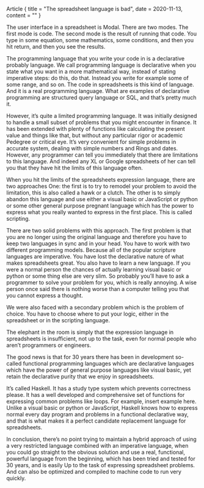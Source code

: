 Article {
 title = "The spreadsheet language is bad",
 date = 2020-11-13,
 content = ""
}

The user interface in a spreadsheet is Modal.  There are two modes. The first mode is code. The second mode is the result of running that code. You type in some equation, some mathematics, some conditions, and then you hit return, and then you see the results.

The programming language that you write your code in is a declarative probably language. We call programming language is declarative when you state what you want in a more mathematical way, instead of stating imperative steps: do this, do that. Instead you write for example some of some range, and so on. The code in spreadsheets is this kind of language. And it is a real programming language.  What are examples of declarative programming are structured query language or SQL, and that’s pretty much it.

However, it’s quite a limited programming language. It was initially designed to handle a small subset of problems that you might encounter in finance. It has been extended with plenty of functions like calculating the present value and things like that, but without any particular rigor or academic Pedegree or critical eye. It’s very convenient for simple problems in accurate system, dealing with simple numbers and Rings and dates. However, any programmer can tell you immediately that there are limitations to this language. And indeed any XL or Google spreadsheets of her can tell you that they have hit the limits of this language often.

When you hit the limits of the spreadsheets expression language, there are two approaches One: the first is to try to remodel your problem to avoid the limitation, this is also called a hawk or a clutch. The other is to simply abandon this language and use either a visual basic or JavaScript or python or some other general purpose pregnant language which has the power to express what you really wanted to express in the first place. This is called scripting.

There are two solid problems with this approach. The first problem is that you are no longer using the original language and therefore you have to keep two languages in sync and in your head. You have to work with two different programming models. Because all of the popular scripture languages are imperative. You have lost the declarative nature of what makes spreadsheets great. You also have to learn a new language. If you were a normal person the chances of actually learning visual basic or python or some thing else are very slim. So probably you’ll have to ask a programmer to solve your problem for you, which is really annoying. A wise person once said there is nothing worse than a computer telling you that you cannot express a thought.

We were also faced with a secondary problem which is the problem of choice. You have to choose where to put your logic, either in the spreadsheet or in the scripting language.

The elephant in the room is simply that the expression language in spreadsheets is insufficient, not up to the task, even for normal people who aren’t programmers or engineers.

The good news is that for 30 years there has been in development so-called functional programming languages which are declarative languages which have the power of general purpose languages like visual basic, yet retain the declarative purity that we enjoy in spreadsheets.

It’s called Haskell. It has a study type system which prevents correctness please. It has a well developed and comprehensive set of functions for expressing common problems like loops.  For example, insert example here. Unlike a visual basic or python or JavaScript, Haskell knows how to express normal every day program and problems in a functional declarative way, and that is what makes it a perfect candidate replacement language for spreadsheets.

In conclusion, there’s no point trying to maintain a hybrid approach of using a very restricted language combined with an imperative language, when you could go straight to the obvious solution and use a real, functional, powerful language from the beginning, which has been tried and tested for 30 years, and is easily Up to the task of expressing spreadsheet problems. And can also be optimized and compiled to machine code to run very quickly.
